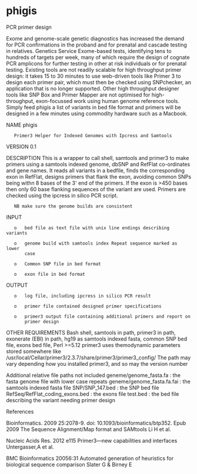 # phigis
PCR primer design

Exome and genome-scale genetic diagnostics has increased the demand for PCR confirmations in the proband and for prenatal and cascade testing in relatives. Genetics Service Exome-based tests, identifying tens to hundreds of targets per week, many of which require the design of cognate PCR amplicons for further testing in other at risk individuals or for prenatal testing. Existing tools are not readily scalable for high throughput primer design: it takes 15 to 30 minutes to use web-driven tools like Primer 3 to design each primer pair, which must then be checked using SNPchecker, an application that is no longer supported. Other high throughput designer tools like SNP Box and Primer Mapper are not optimised for high-throughput, exon-focussed work using human genome reference tools. Simply feed phigis a list of variants in bed file format and primers will be designed in a few minutes using commodity hardware such as a Macbook.

NAME
       phigis

       Primer3 Helper for Indexed Genomes with Ipcress and Samtools

VERSION
       0.1

DESCRIPTION
       This is a wrapper to call shell, samtools and primer3 to make primers
       using a samtools indexed genome, dbSNP and RefFlat co-ordinates and
       gene names.  It reads all variants in a bedfile, finds the
       corresponding exon in RefFlat, designs primers that flank the exon, 
       avoiding common SNPs being withn 8 bases of the 3' end of
       the primers.  If the exon is >450 bases then only 60 base flanking
       sequences of the variant are used.  Primers are checked using the
       ipcress in silico PCR script.

       NB make sure the genome builds are consistent

INPUT

       o   bed file as text file with unix line endings describing variants

       o   genome build with samtools index Repeat sequence marked as lower
           case

       o   Common SNP file in bed format

       o   exon file in bed format

   OUTPUT
   
       o   log file, including ipcress in silico PCR result

       o   primer file contained designed primer specifications

       o   primer3 output file containing additional primers and report on
           primer design

   OTHER REQUIREMENTS
       Bash shell, samtools in path, primer3 in path, exonerate (EBI) in path, hg19
       as samtools indexed fasta, common SNP bed file, exons bed file, Perl
       >=5.12
       primer3 uses themodynamic parameters stored somewhere like
       /usr/local/Cellar/primer3/2.3.7/share/primer3/primer3_config/
       The path may vary depending how you installed primer3, and so may the version number
       
 Additional relative file paths not included
       geneme/genome_fasta.fa : the fasta genome file with lower case repeats
       geneme/genome_fasta.fa.fai : the samtools indexed fasta file
       SNP/SNP_147.bed : the SNP bed file
       RefSeq/RefFlat_coding_exons.bed : the exons file
       test.bed : the bed file describing the variant needing primer design
       
References

Bioinformatics. 2009 25:2078-9. doi: 10.1093/bioinformatics/btp352. Epub 2009 The Sequence Alignment/Map format and SAMtools Li H et al.

Nucleic Acids Res. 2012 e115 Primer3—new capabilities and interfaces Untergasser,A et al.

BMC Bioinformatics 20056:31 Automated generation of heuristics for biological sequence comparison Slater G & Birney E

       
       

